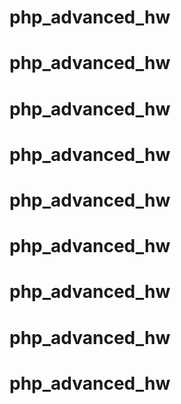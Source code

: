 # php_advanced_hw
# php_advanced_hw
# php_advanced_hw
# php_advanced_hw
# php_advanced_hw
# php_advanced_hw
# php_advanced_hw
# php_advanced_hw
# php_advanced_hw
